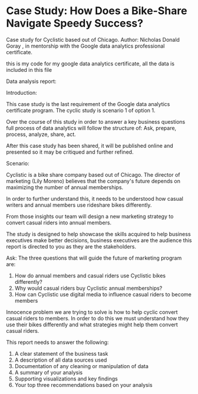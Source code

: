 # Case Study: How Does a Bike-Share Navigate Speedy Success?


Case study for Cyclistic based out of Chicago.
Author: Nicholas Donald Goray , in mentorship with the Google data analytics professional certificate.

this is my code for my google data analytics certificate, all the data is included in this file 

Data analysis report:


Introduction:

This case study is the last requirement of the Google data analytics certificate program.
The cyclic study is scenario 1 of option 1.

Over the course of this study in order to answer a key business questions full process of data analytics will follow the structure of:
Ask, prepare, process, analyze, share, act.

After this case study has been shared, it will be published online and presented so it may be critiqued and further refined.


Scenario:

Cyclistic is a bike share company based out of Chicago. The director of marketing (Lily Moreno) believes that the company's future depends on maximizing the number of annual memberships.

In order to further understand this, it needs to be understood how casual writers and annual members use rideshare bikes differently.

From those insights our team will design a new marketing strategy to convert casual riders into annual members.

The study is designed to help showcase the skills acquired to help business executives make better decisions, business executives are the audience this report is directed to you as they are the stakeholders.

Ask:
The three questions that will guide the future of marketing program are:
 1. How do annual members and casual riders use Cyclistic bikes differently?
 2. Why would casual riders buy Cyclistic annual memberships?
 3. How can Cyclistic use digital media to influence casual riders to become members


Innocence problem we are trying to solve is how to help cyclic convert casual riders to members. In order to do this we must understand how they use their bikes differently and what strategies might help them convert casual riders.

This report needs to answer the following: 

1. A clear statement of the business task 
2. A description of all data sources used 
3. Documentation of any cleaning or manipulation of data
4. A summary of your analysis 
5. Supporting visualizations and key findings 
6. Your top three recommendations based on your analysis


